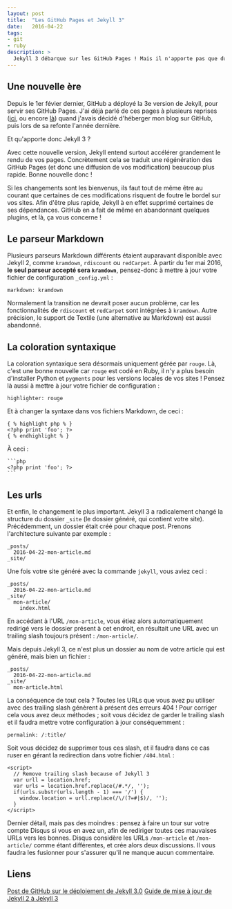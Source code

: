 ```yaml
---
layout: post
title:  "Les GitHub Pages et Jekyll 3"
date:   2016-04-22
tags:
- git
- ruby
description: >
  Jekyll 3 débarque sur les GitHub Pages ! Mais il n'apporte pas que du bonheur...
---
```


## Une nouvelle ère

Depuis le 1er févier dernier, GitHub a déployé la 3e version de Jekyll, pour servir ses GitHub Pages. J'ai déjà parlé de ces pages à plusieurs reprises ([ici](https://blog.smarchal.com/heberger-son-site-sur-github), ou encore [là](https://blog.smarchal.com/v3)) quand j'avais décidé d'héberger mon blog sur GitHub, puis lors de sa refonte l'année dernière.

Et qu'apporte donc Jekyll 3 ?

Avec cette nouvelle version, Jekyll entend surtout accélérer grandement le rendu de vos pages. Concrètement cela se traduit une régénération des GitHub Pages (et donc une diffusion de vos modification) beaucoup plus rapide.
Bonne nouvelle donc !

Si les changements sont les bienvenus, ils faut tout de même être au courant que certaines de ces modifications risquent de foutre le bordel sur vos sites. Afin d'être plus rapide, Jekyll à en effet supprimé certaines de ses dépendances. GitHub en a fait de même en abandonnant quelques plugins, et là, ça vous concerne !

## Le parseur Markdown

Plusieurs parseurs Markdown différents étaient auparavant disponible avec Jekyll 2, comme `kramdown`, `rdiscount` ou `redCarpet`.
À partir du 1er mai 2016, **le seul parseur accepté sera `kramdown`**, pensez-donc à mettre à jour votre fichier de configuration `_config.yml` :

	markdown: kramdown

Normalement la transition ne devrait poser aucun problème, car les fonctionnalités de `rdiscount` et `redCarpet` sont intégrées à `kramdown`. Autre précision, le support de Textile (une alternative au Markdown) est aussi abandonné.

## La coloration syntaxique

La coloration syntaxique sera désormais uniquement gérée par `rouge`. Là, c'est une bonne nouvelle car `rouge` est codé en Ruby, il n'y a plus besoin d'installer Python et `pygments` pour les versions locales de vos sites !
Pensez là aussi à mettre à jour votre fichier de configuration :

	highlighter: rouge

Et à changer la syntaxe dans vos fichiers Markdown, de ceci :

	{ % highlight php % }
	<?php print 'foo'; ?>
	{ % endhighlight % }

À ceci :

	```php
	<?php print 'foo'; ?>
	```

## Les urls

Et enfin, le changement le plus important. Jekyll 3 a radicalement changé la structure du dossier `_site` (le dossier généré, qui contient votre site). Précédemment, un dossier était créé pour chaque post. Prenons l'architecture suivante par exemple :

	_posts/
	  2016-04-22-mon-article.md
	_site/

Une fois votre site généré avec la commande `jekyll`, vous aviez ceci :

	_posts/
	  2016-04-22-mon-article.md
	_site/
	  mon-article/
	    index.html

En accédant à l'URL `/mon-article`, vous étiez alors automatiquement redirigé vers le dossier présent à cet endroit, en résultait une URL avec un trailing slash toujours présent : `/mon-article/`.

Mais depuis Jekyll 3, ce n'est plus un dossier au nom de votre article qui est généré, mais bien un fichier :

	_posts/
	  2016-04-22-mon-article.md
	_site/
	  mon-article.html

La conséquence de tout cela ? Toutes les URLs que vous avez pu utiliser avec des trailing slash génèrent à présent des erreurs 404 ! Pour corriger cela vous avez deux méthodes ; soit vous décidez de garder le trailing slash et il faudra mettre votre configuration à jour conséquemment :

	permalink: /:title/

Soit vous décidez de supprimer tous ces slash, et il faudra dans ce cas ruser en gérant la redirection dans votre fichier `/404.html` :

	<script>
	  // Remove trailing slash because of Jekyll 3
	  var urll = location.href;
	  var urls = location.href.replace(/#.*/, '');
	  if(urls.substr(urls.length - 1) === '/') {
	    window.location = urll.replace(/\/(?=#|$)/, '');
	  }
	</script>

Dernier détail, mais pas des moindres : pensez à faire un tour sur votre compte Disqus si vous en avez un, afin de rediriger toutes ces mauvaises URLs vers les bonnes. Disqus considère les URLs `/mon-article` et `/mon-article/` comme étant différentes, et crée alors deux discussions. Il vous faudra les fusionner pour s'assurer qu'il ne manque aucun commentaire.


## Liens
[Post de GitHub sur le déploiement de Jekyll 3.0](https://github.com/blog/2100-github-pages-now-faster-and-simpler-with-jekyll-3-0)
[Guide de mise à jour de Jekyll 2 à Jekyll 3](https://rb.com/docs/upgrading/2-to-3/)
